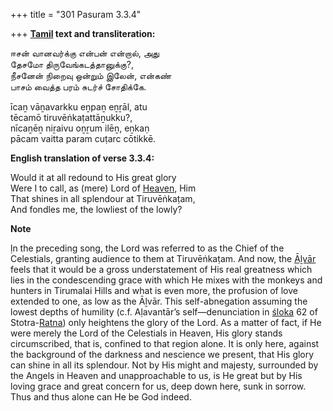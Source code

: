 +++
title = "301 Pasuram 3.3.4"

+++
**[Tamil](/definition/tamil#history "show Tamil definitions") text and transliteration:**

ஈசன் வானவர்க்கு என்பன் என்றால், அது  
தேசமோ திருவேங்கடத்தானுக்கு?,  
நீசனேன் நிறைவு ஒன்றும் இலேன், என்கண்  
பாசம் வைத்த பரம் சுடர்ச் சோதிக்கே.

īcaṉ vāṉavarkku eṉpaṉ eṉṟāl, atu  
tēcamō tiruvēṅkaṭattāṉukku?,  
nīcaṉēṉ niṟaivu oṉṟum ilēṉ, eṉkaṇ  
pācam vaitta param cuṭarc cōtikkē.

**English translation of verse 3.3.4:**

Would it at all redound to His great glory  
Were I to call, as (mere) Lord of [Heaven](/definition/heaven#history "show Heaven definitions"), Him  
That shines in all splendour at Tiruvēṅkaṭam,  
And fondles me, the lowliest of the lowly?

**Note**

ḷn the preceding song, the Lord was referred to as the Chief of the Celestials, granting audience to them at Tiruvēṅkaṭam. And now, the [Āḻvār](/definition/aḻvar#vaishnavism "show Āḻvār definitions") feels that it would be a gross understatement of His real greatness which lies in the condescending grace with which He mixes with the monkeys and hunters in Tirumalai Hills and what is even more, the profusion of love extended to one, as low as the Āḻvār. This self-abnegation assuming the lowest depths of humility (c.f. Aḷavantār’s self—denunciation in [śloka](/definition/sloka#vaishnavism "show śloka definitions") 62 of Stotra-[Ratna](/definition/ratna#history "show Ratna definitions")) only heightens the glory of the Lord. As a matter of fact, if He were merely the Lord of the Celestials in Heaven, His glory stands circumscribed, that is, confined to that region alone. It is only here, against the background of the darkness and nescience we present, that His glory can shine in all its splendour. Not by His might and majesty, surrounded by the Angels in Heaven and unapproachable to us, is He great but by His loving grace and great concern for us, deep down here, sunk in sorrow. Thus and thus alone can He be God indeed.


